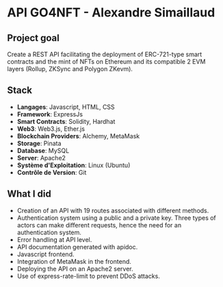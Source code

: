 # API GO4NFT - Alexandre Simaillaud

## Project goal

Create a REST API facilitating the deployment of ERC-721-type smart contracts and the mint of NFTs on Ethereum and its compatible 2 EVM layers (Rollup, ZKSync and Polygon ZKevm).

## Stack

- **Langages**: Javascript, HTML, CSS
- **Framework**: ExpressJs
- **Smart Contracts**: Solidity, Hardhat
- **Web3**: Web3.js, Ether.js
- **Blockchain Providers**: Alchemy, MetaMask
- **Storage**: Pinata
- **Database**: MySQL
- **Server**: Apache2
- **Système d'Exploitation**: Linux (Ubuntu)
- **Contrôle de Version**: Git


## What I did

- Creation of an API with 19 routes associated with different methods.
- Authentication system using a public and a private key. Three types of actors can make different requests, hence the need for an authentication system.
- Error handling at API level.
- API documentation generated with apidoc.
- Javascript frontend.
- Integration of MetaMask in the frontend.
- Deploying the API on an Apache2 server.
- Use of express-rate-limit to prevent DDoS attacks.


